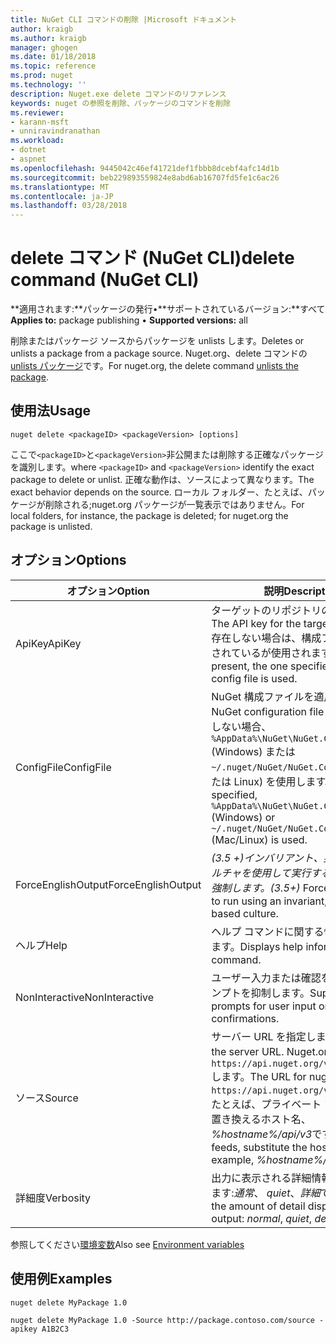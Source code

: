```yaml
---
title: NuGet CLI コマンドの削除 |Microsoft ドキュメント
author: kraigb
ms.author: kraigb
manager: ghogen
ms.date: 01/18/2018
ms.topic: reference
ms.prod: nuget
ms.technology: ''
description: Nuget.exe delete コマンドのリファレンス
keywords: nuget の参照を削除、パッケージのコマンドを削除
ms.reviewer:
- karann-msft
- unniravindranathan
ms.workload:
- dotnet
- aspnet
ms.openlocfilehash: 9445042c46ef41721def1fbbb8dcebf4afc14d1b
ms.sourcegitcommit: beb229893559824e8abd6ab16707fd5fe1c6ac26
ms.translationtype: MT
ms.contentlocale: ja-JP
ms.lasthandoff: 03/28/2018
---
```

# <a name="delete-command-nuget-cli"></a><span data-ttu-id="f70c9-104">delete コマンド (NuGet CLI)</span><span class="sxs-lookup"><span data-stu-id="f70c9-104">delete command (NuGet CLI)</span></span>

<span data-ttu-id="f70c9-105">**適用されます:**パッケージの発行&bullet;**サポートされているバージョン:**すべて</span><span class="sxs-lookup"><span data-stu-id="f70c9-105">**Applies to:** package publishing &bullet; **Supported versions:** all</span></span>

<span data-ttu-id="f70c9-106">削除またはパッケージ ソースからパッケージを unlists します。</span><span class="sxs-lookup"><span data-stu-id="f70c9-106">Deletes or unlists a package from a package source.</span></span> <span data-ttu-id="f70c9-107">Nuget.org、delete コマンドの[unlists パッケージ](../policies/deleting-packages.md)です。</span><span class="sxs-lookup"><span data-stu-id="f70c9-107">For nuget.org, the delete command [unlists the package](../policies/deleting-packages.md).</span></span>

## <a name="usage"></a><span data-ttu-id="f70c9-108">使用法</span><span class="sxs-lookup"><span data-stu-id="f70c9-108">Usage</span></span>

```cli
nuget delete <packageID> <packageVersion> [options]
```

<span data-ttu-id="f70c9-109">ここで`<packageID>`と`<packageVersion>`非公開または削除する正確なパッケージを識別します。</span><span class="sxs-lookup"><span data-stu-id="f70c9-109">where `<packageID>` and `<packageVersion>` identify the exact package to delete or unlist.</span></span> <span data-ttu-id="f70c9-110">正確な動作は、ソースによって異なります。</span><span class="sxs-lookup"><span data-stu-id="f70c9-110">The exact behavior depends on the source.</span></span> <span data-ttu-id="f70c9-111">ローカル フォルダー、たとえば、パッケージが削除される;nuget.org パッケージが一覧表示ではありません。</span><span class="sxs-lookup"><span data-stu-id="f70c9-111">For local folders, for instance, the package is deleted; for nuget.org the package is unlisted.</span></span>

## <a name="options"></a><span data-ttu-id="f70c9-112">オプション</span><span class="sxs-lookup"><span data-stu-id="f70c9-112">Options</span></span>

| <span data-ttu-id="f70c9-113">オプション</span><span class="sxs-lookup"><span data-stu-id="f70c9-113">Option</span></span> | <span data-ttu-id="f70c9-114">説明</span><span class="sxs-lookup"><span data-stu-id="f70c9-114">Description</span></span> |
| --- | --- |
| <span data-ttu-id="f70c9-115">ApiKey</span><span class="sxs-lookup"><span data-stu-id="f70c9-115">ApiKey</span></span> | <span data-ttu-id="f70c9-116">ターゲットのリポジトリの API キー。</span><span class="sxs-lookup"><span data-stu-id="f70c9-116">The API key for the target repository.</span></span> <span data-ttu-id="f70c9-117">存在しない場合は、構成ファイルで指定されているが使用されます。</span><span class="sxs-lookup"><span data-stu-id="f70c9-117">If not present, the one specified in the config file is used.</span></span> |
| <span data-ttu-id="f70c9-118">ConfigFile</span><span class="sxs-lookup"><span data-stu-id="f70c9-118">ConfigFile</span></span> | <span data-ttu-id="f70c9-119">NuGet 構成ファイルを適用します。</span><span class="sxs-lookup"><span data-stu-id="f70c9-119">The NuGet configuration file to apply.</span></span> <span data-ttu-id="f70c9-120">指定しない場合、 `%AppData%\NuGet\NuGet.Config` (Windows) または`~/.nuget/NuGet/NuGet.Config`(Mac または Linux) を使用します。</span><span class="sxs-lookup"><span data-stu-id="f70c9-120">If not specified, `%AppData%\NuGet\NuGet.Config` (Windows) or `~/.nuget/NuGet/NuGet.Config` (Mac/Linux) is used.</span></span>|
| <span data-ttu-id="f70c9-121">ForceEnglishOutput</span><span class="sxs-lookup"><span data-stu-id="f70c9-121">ForceEnglishOutput</span></span> | <span data-ttu-id="f70c9-122">*(3.5 +)*インバリアント、英語ベースのカルチャを使用して実行する nuget.exe を強制します。</span><span class="sxs-lookup"><span data-stu-id="f70c9-122">*(3.5+)* Forces nuget.exe to run using an invariant, English-based culture.</span></span> |
| <span data-ttu-id="f70c9-123">ヘルプ</span><span class="sxs-lookup"><span data-stu-id="f70c9-123">Help</span></span> | <span data-ttu-id="f70c9-124">ヘルプ コマンドに関する情報を表示します。</span><span class="sxs-lookup"><span data-stu-id="f70c9-124">Displays help information for the command.</span></span> |
| <span data-ttu-id="f70c9-125">NonInteractive</span><span class="sxs-lookup"><span data-stu-id="f70c9-125">NonInteractive</span></span> | <span data-ttu-id="f70c9-126">ユーザー入力または確認を要求するプロンプトを抑制します。</span><span class="sxs-lookup"><span data-stu-id="f70c9-126">Suppresses prompts for user input or confirmations.</span></span> |
| <span data-ttu-id="f70c9-127">ソース</span><span class="sxs-lookup"><span data-stu-id="f70c9-127">Source</span></span> | <span data-ttu-id="f70c9-128">サーバー URL を指定します。</span><span class="sxs-lookup"><span data-stu-id="f70c9-128">Specifies the server URL.</span></span> <span data-ttu-id="f70c9-129">Nuget.org の URL は`https://api.nuget.org/v3/index.json`します。</span><span class="sxs-lookup"><span data-stu-id="f70c9-129">The URL for nuget.org is `https://api.nuget.org/v3/index.json`.</span></span> <span data-ttu-id="f70c9-130">たとえば、プライベート フィードは、置き換えるホスト名、 *%hostname%/api/v3*です。</span><span class="sxs-lookup"><span data-stu-id="f70c9-130">For private feeds, substitute the host name, for example, *%hostname%/api/v3*.</span></span> |
| <span data-ttu-id="f70c9-131">詳細度</span><span class="sxs-lookup"><span data-stu-id="f70c9-131">Verbosity</span></span> | <span data-ttu-id="f70c9-132">出力に表示される詳細情報の量を指定します:*通常*、 *quiet*、*詳細*です。</span><span class="sxs-lookup"><span data-stu-id="f70c9-132">Specifies the amount of detail displayed in the output: *normal*, *quiet*, *detailed*.</span></span> |

<span data-ttu-id="f70c9-133">参照してください[環境変数](cli-ref-environment-variables.md)</span><span class="sxs-lookup"><span data-stu-id="f70c9-133">Also see [Environment variables](cli-ref-environment-variables.md)</span></span>

## <a name="examples"></a><span data-ttu-id="f70c9-134">使用例</span><span class="sxs-lookup"><span data-stu-id="f70c9-134">Examples</span></span>

```cli
nuget delete MyPackage 1.0

nuget delete MyPackage 1.0 -Source http://package.contoso.com/source -apikey A1B2C3
```
